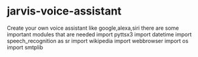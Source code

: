 # jarvis-voice-assistant
Create your own voice assistant like google,alexa,siri
there are some important modules that are needed
import pyttsx3
import datetime
import speech_recognition as sr
import wikipedia
import webbrowser
import os
import smtplib
